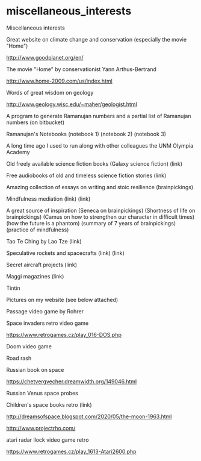 # miscellaneous_interests

Miscellaneous interests


Great website on climate change and conservation (especially the movie "Home")

http://www.goodplanet.org/en/

The movie "Home" by conservationist Yann Arthus-Bertrand

http://www.home-2009.com/us/index.html

Words of great wisdom on geology

http://www.geology.wisc.edu/~maher/geologist.html

A program to generate Ramanujan numbers and a partial list of Ramanujan numbers (on bitbucket)

Ramanujan's Notebooks (notebook 1) (notebook 2) (notebook 3)

A long time ago I used to run along with other colleagues the UNM Olympia Academy

Old freely available science fiction books (Galaxy science fiction) (link)

Free audiobooks of old and timeless science fiction stories (link)

Amazing collection of essays on writing and stoic resilience (brainpickings)

Mindfulness mediation (link) (link)

A great source of inspiration (Seneca on brainpickings) (Shortness of life on brainpickings) (Camus on how to strengthen our character in difficult times) (how the future is a phantom) (summary of 7 years of brainpickings) (practice of mindfulness) 

Tao Te Ching by Lao Tze (link)

Speculative rockets and spacecrafts (link) (link)

Secret aircraft projects (link)

Maggi magazines (link)

Tintin

Pictures on my website (see below attached)

Passage video game by Rohrer

Space invaders retro video game

https://www.retrogames.cz/play_016-DOS.php

Doom video game

Road rash 

Russian book on space

https://chetvergvecher.dreamwidth.org/149046.html

Russian Venus space probes

Children's space books retro (link)

http://dreamsofspace.blogspot.com/2020/05/the-moon-1963.html

http://www.projectrho.com/


atari radar llock video game retro

https://www.retrogames.cz/play_1613-Atari2600.php
